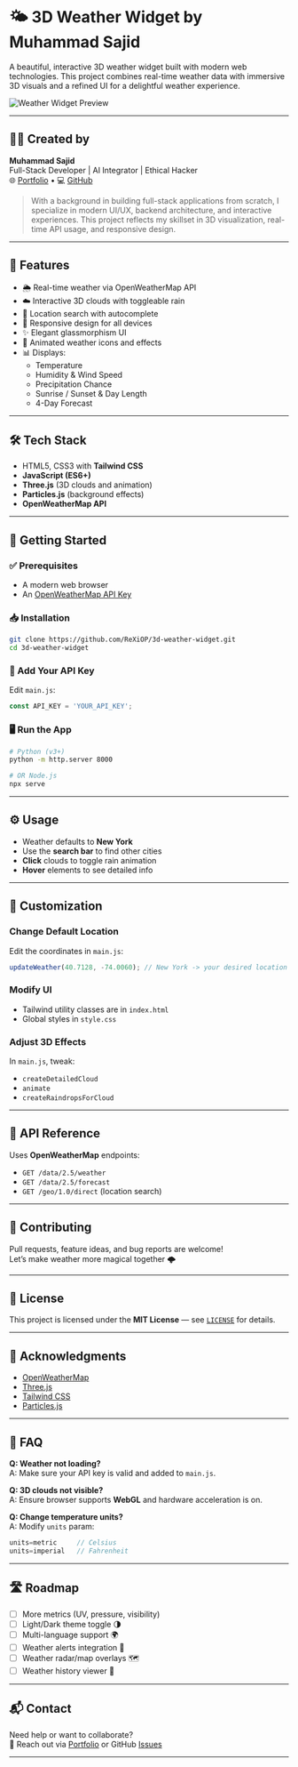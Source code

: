 
# 🌤️ 3D Weather Widget by Muhammad Sajid

A beautiful, interactive 3D weather widget built with modern web technologies. This project combines real-time weather data with immersive 3D visuals and a refined UI for a delightful weather experience.

![Weather Widget Preview](preview.png)

---

## 👨‍💻 Created by

**Muhammad Sajid**  
Full-Stack Developer | AI Integrator | Ethical Hacker  
🌐 [Portfolio](https://sajid09.netlify.app/) • 💻 [GitHub](https://github.com/ReXiOP)

> With a background in building full-stack applications from scratch, I specialize in modern UI/UX, backend architecture, and interactive experiences. This project reflects my skillset in 3D visualization, real-time API usage, and responsive design.

---

## 🌟 Features

- 🌦️ Real-time weather via OpenWeatherMap API
- ☁️ Interactive 3D clouds with toggleable rain
- 📍 Location search with autocomplete
- 📱 Responsive design for all devices
- ✨ Elegant glassmorphism UI
- 🌈 Animated weather icons and effects
- 📊 Displays:
  - Temperature
  - Humidity & Wind Speed
  - Precipitation Chance
  - Sunrise / Sunset & Day Length
  - 4-Day Forecast

---

## 🛠️ Tech Stack

- HTML5, CSS3 with **Tailwind CSS**
- **JavaScript (ES6+)**
- **Three.js** (3D clouds and animation)
- **Particles.js** (background effects)
- **OpenWeatherMap API**

---

## 🚀 Getting Started

### ✅ Prerequisites

- A modern web browser
- An [OpenWeatherMap API Key](https://openweathermap.org/api)

### 📥 Installation

```bash
git clone https://github.com/ReXiOP/3d-weather-widget.git
cd 3d-weather-widget
```

### 🔑 Add Your API Key

Edit `main.js`:

```js
const API_KEY = 'YOUR_API_KEY';
```

### 🖥️ Run the App

```bash
# Python (v3+)
python -m http.server 8000

# OR Node.js
npx serve
```

---

## ⚙️ Usage

- Weather defaults to **New York**
- Use the **search bar** to find other cities
- **Click** clouds to toggle rain animation
- **Hover** elements to see detailed info

---

## 🎨 Customization

### Change Default Location

Edit the coordinates in `main.js`:

```js
updateWeather(40.7128, -74.0060); // New York -> your desired location
```

### Modify UI

- Tailwind utility classes are in `index.html`
- Global styles in `style.css`

### Adjust 3D Effects

In `main.js`, tweak:
- `createDetailedCloud`
- `animate`
- `createRaindropsForCloud`

---

## 🔌 API Reference

Uses **OpenWeatherMap** endpoints:

- `GET /data/2.5/weather`
- `GET /data/2.5/forecast`
- `GET /geo/1.0/direct` (location search)

---

## 🤝 Contributing

Pull requests, feature ideas, and bug reports are welcome!  
Let’s make weather more magical together 🌩️

---

## 📜 License

This project is licensed under the **MIT License** — see [`LICENSE`](LICENSE) for details.

---

## 🙏 Acknowledgments

- [OpenWeatherMap](https://openweathermap.org/)
- [Three.js](https://threejs.org/)
- [Tailwind CSS](https://tailwindcss.com/)
- [Particles.js](https://vincentgarreau.com/particles.js/)

---

## 💬 FAQ

**Q: Weather not loading?**  
A: Make sure your API key is valid and added to `main.js`.

**Q: 3D clouds not visible?**  
A: Ensure browser supports **WebGL** and hardware acceleration is on.

**Q: Change temperature units?**  
A: Modify `units` param:
```js
units=metric     // Celsius
units=imperial   // Fahrenheit
```

---

## 🛣️ Roadmap

- [ ] More metrics (UV, pressure, visibility)
- [ ] Light/Dark theme toggle 🌗
- [ ] Multi-language support 🌍
- [ ] Weather alerts integration 🔔
- [ ] Weather radar/map overlays 🗺️
- [ ] Weather history viewer 📅

---

## 📬 Contact

Need help or want to collaborate?  
📧 Reach out via [Portfolio](https://sajid09.netlify.app/) or GitHub [Issues](https://github.com/ReXiOP/3d-weather-widget/issues)

---
